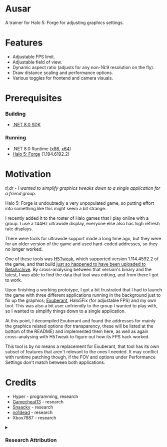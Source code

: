 # Ausar
A trainer for Halo 5: Forge for adjusting graphics settings.

# Features
- Adjustable FPS limit.
- Adjustable field of view.
- Dynamic aspect ratio (adjusts for any non-16:9 resolution on the fly).
- Draw distance scaling and performance options.
- Various toggles for frontend and camera visuals.

# Prerequisites
### Building
- [.NET 8.0 SDK](https://dotnet.microsoft.com/en-us/download/dotnet/8.0)

### Running
- .NET 8.0 Runtime ([x86](https://dotnet.microsoft.com/download/dotnet/thank-you/runtime-desktop-8.0.4-windows-x86-installer), [x64](https://dotnet.microsoft.com/download/dotnet/thank-you/runtime-desktop-8.0.4-windows-x64-installer))
- [Halo 5: Forge](https://www.microsoft.com/store/productId/9NBLGGH4V0FR?ocid=pdpshare) (1.194.6192.2)

# Motivation
*tl;dr - I wanted to simplify graphics tweaks down to a single application for a friend group.*

Halo 5: Forge is undoubtedly a very unpopulated game, so putting effort into something like this might seem a bit strange.

I recently added it to the roster of Halo games that I play online with a group. I use a 144Hz ultrawide display, everyone else also has high refresh rate displays.

There were tools for ultrawide support made a long time ago, but they were for an older version of the game and used hard-coded addresses, so they no longer worked.

One of these tools was [H5Tweak](https://github.com/Snaacky/h5tweak), which supported version 1.114.4592.2 of the game, and that build [just so happened to have been uploaded to BetaArchive](https://www.betaarchive.com/database/view_release.php?uuid=52ee8305-fbbe-44b8-9e07-f14273137934). By cross-analysing between that version's binary and the latest, I was able to find the data that tool was editing, and from there I got to work.

Upon finishing a working prototype, I got a bit frustrated that I had to launch the game with three different applications running in the background just to fix up the graphics; [Exuberant](https://www.youtube.com/watch?v=1XlriRF5ogA), Halo5Fix (for adjustable FPS) and my own tool. This was also a bit user unfriendly to the group I wanted to play with, so I wanted to simplify things down to a single application.

At this point, I decompiled Exuberant and found the addresses for mainly the graphics related options (for transparency, these will be listed at the bottom of the README) and implemented them here, as well as again cross-analysing with H5Tweak to figure out how its FPS hack worked.

This tool is by no means a replacement for Exuberant, that tool has its own subset of features that aren't relevant to the ones I needed. It may conflict with runtime patching though, if the FOV and options under Performance Settings don't match between both applications.

# Credits
- Hyper - programming, research
- [Gamecheat13](https://www.youtube.com/@gamecheat13) - research
- [Snaacky](https://github.com/Snaacky) - research
- [no1dead](https://github.com/no1dead) - research
- Xbox7887 - research

<details><summary><h3>Research Attribution</h3></summary>

Feature|Origin
--------|------
FPS|H5Tweak
FOV|Exuberant
Apply Custom FOV to Vehicles|Exuberant
Dynamic Aspect Ratio|Ausar, H5Tweak
Resolution Scale|Ausar
General Draw Distance Scalar|Exuberant
Object Detail Scalar|Exuberant
BSP Geometry Draw Distance Scalar|Exuberant
Effect Draw Distance Scalar|Exuberant
Particle Draw Distance Scalar|Exuberant
Decorator Draw Distance Scalar|Exuberant
Toggle Fog|Exuberant
Toggle Weather|Exuberant
Toggle Frontend|Ausar
Toggle Navigation Points|Ausar
Toggle Ragdolls|Exuberant
Toggle Smaller Crosshair Scale|Ausar
Toggle Third Person Camera|Exuberant
Toggle World Space View Model|Ausar

</details>
